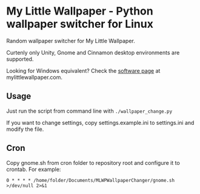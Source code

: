 # My Little Wallpaper - Python wallpaper switcher for Linux

Random wallpaper switcher for My Little Wallpaper.

Curtenly only Unity, Gnome and Cinnamon desktop environments are supported.

Looking for Windows equivalent? Check the [software page](http://www.mylittlewallpaper.com/c/all/software) at mylittlewallpaper.com.

## Usage

Just run the script from command line with `./wallpaper_change.py`

If you want to change settings, copy settings.example.ini to settings.ini and modify the file.

## Cron

Copy gnome.sh from cron folder to repository root and configure it to crontab. For example:

```
0 * * * * /home/folder/Documents/MLWPWallpaperChanger/gnome.sh >/dev/null 2>&1
```
